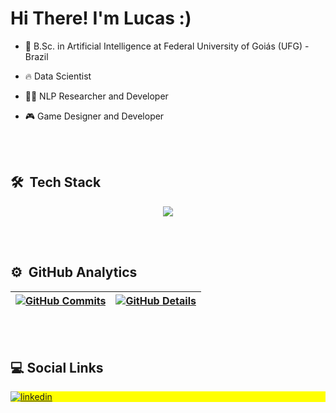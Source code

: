 <h1 align="left">Hi There! I'm Lucas :)</h1>

- 🧠 B.Sc. in Artificial Intelligence at Federal University of Goiás (UFG) - Brazil

- 🔥 Data Scientist

- 👨‍💻 NLP Researcher and Developer

- 🎮 Game Designer and Developer

<br><br>
## 🛠 &nbsp;Tech Stack

<div align="center">
<a href="https://skillicons.dev"   >
  <img src="https://skillicons.dev/icons?i=unity,python,c,cs,java,anaconda,pytorch,sklearn,docker" />
</a>
</div>

<br><br>
## ⚙️ &nbsp;GitHub Analytics

 | [![GitHub Commits](http://github-profile-summary-cards.vercel.app/api/cards/productive-time?username=lucasbrandao4770&theme=tokyonight&utcOffset=-3)](https://github.com/vn7n24fzkq/github-profile-summary-cards) | [![GitHub Details](http://github-profile-summary-cards.vercel.app/api/cards/profile-details?username=lucasbrandao4770&theme=tokyonight)](https://github.com/vn7n24fzkq/github-profile-summary-cards) |  
 | ----------- | ----------- |

<br><br>
## :computer: Social Links

<p align="left" style="background:yellow">
<a href="https://www.linkedin.com/in/lucas-brandao4770/" target="_blank">
  <img align="center" src="https://img.shields.io/badge/LinkedIn-0077B5?style=for-the-badge&logo=linkedin&logoColor=white" alt="linkedin"/>
</a>
</p>
